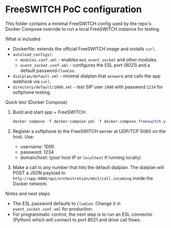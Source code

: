FreeSWITCH PoC configuration
=============================

This folder contains a minimal FreeSWITCH config used by the repo's Docker Compose
override to run a local FreeSWITCH instance for testing.

What is included
- Dockerfile: extends the official FreeSWITCH image and installs `curl`.
- `autoload_configs/`:
  - `modules.conf.xml` - enables `mod_event_socket` and other modules.
  - `event_socket.conf.xml` - configures the ESL port (8021) and a default password `ClueCon`.
- `dialplan/default.xml` - minimal dialplan that `answer`s and calls the app webhook via `curl`.
- `directory/default/1000.xml` - test SIP user `1000` with password `1234` for softphone testing.

Quick test (Docker Compose)
1. Build and start app + FreeSWITCH:

   ```powershell
   docker compose -f docker-compose.yml -f docker-compose.freeswitch.yml up --build
   ```

2. Register a softphone to the FreeSWITCH server at UDP/TCP 5060 on the host. Use:
   - username: 1000
   - password: 1234
   - domain/host: (your host IP or `localhost` if running locally)

3. Make a call to any number that hits the default dialplan. The dialplan will POST a JSON payload to `http://app:8000/api/orchestration/emit/call.incoming` inside the Docker network.

Notes and next steps
- The ESL password defaults to `ClueCon`. Change it in `event_socket.conf.xml` for production.
- For programmatic control, the next step is to run an ESL connector (Python) which will connect to port 8021 and drive call flows.
